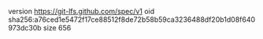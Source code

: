 version https://git-lfs.github.com/spec/v1
oid sha256:a76ced1e5472f17ce88512f8de72b58b59ca3236488df20b1d08f640973dc30b
size 656
